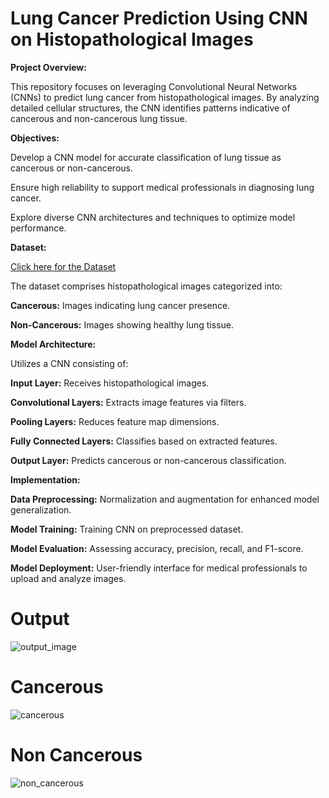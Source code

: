 # Lung Cancer Prediction Using CNN on Histopathological Images

**Project Overview:**

This repository focuses on leveraging Convolutional Neural Networks (CNNs) to predict lung cancer from histopathological images. By analyzing detailed cellular structures, the CNN identifies patterns indicative of cancerous and non-cancerous lung tissue.

**Objectives:**

Develop a CNN model for accurate classification of lung tissue as cancerous or non-cancerous.

Ensure high reliability to support medical professionals in diagnosing lung cancer.

Explore diverse CNN architectures and techniques to optimize model performance.

**Dataset:**

[Click here for the Dataset](https://www.kaggle.com/datasets/andrewmvd/lung-and-colon-cancer-histopathological-images)

The dataset comprises histopathological images categorized into:

**Cancerous:** Images indicating lung cancer presence.

**Non-Cancerous:** Images showing healthy lung tissue.

**Model Architecture:**

Utilizes a CNN consisting of:

**Input Layer:** Receives histopathological images.

**Convolutional Layers:** Extracts image features via filters.

**Pooling Layers:** Reduces feature map dimensions.

**Fully Connected Layers:** Classifies based on extracted features.

**Output Layer:** Predicts cancerous or non-cancerous classification.


**Implementation:**



**Data Preprocessing:** Normalization and augmentation for enhanced model generalization.

**Model Training:** Training CNN on preprocessed dataset.

**Model Evaluation:** Assessing accuracy, precision, recall, and F1-score.

**Model Deployment:** User-friendly interface for medical professionals to upload and analyze images.

# Output
![output_image](https://github.com/user-attachments/assets/c3a51f9d-4515-4a1e-8d0b-a994d5414cf3)

# Cancerous
![cancerous](https://github.com/user-attachments/assets/12f6c841-969d-4f7c-b75b-a899e711afe9)


# Non Cancerous

![non_cancerous](https://github.com/user-attachments/assets/1465e640-9b4f-4310-b511-1bea03dbb8a4)


